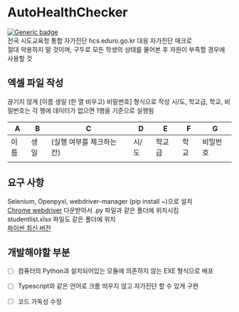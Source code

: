 # AutoHealthChecker
[![Generic badge](https://img.shields.io/badge/Language-Python3-3776AB?logo=python)](https://python.org)  
전국 시도교육청 통합 자가진단 hcs.eduro.go.kr 대응 자가진단 매크로  
절대 악용하지 말 것이며, 구두로 모든 학생의 상태를 물어본 후 자원이 부족할 경우에 사용할 것

## 엑셀 파일 작성 
끊기지 않게 [이름 생일 (한 열 비우고) 비밀번호] 형식으로 작성 
시/도, 학교급, 학교, 비밀번호는 각 행에 데이터가 없으면 1행을 기준으로 실행됨

|A|B|C|D|E|F|G|
|----|----|----|----|----|----|----|
|이름|생일|(실행 여부를 체크하는 칸)|시/도|학교급|학교|비밀번호|
||||||||

## 요구 사항
Selenium, Openpyxl, webdriver-manager (pip install ~)으로 설치  
[Chrome webdriver](https://chromedriver.chromium.org/downloads) 다운받아서 .py 파일과 같은 폴더에 위치시킴  
studentlist.xlsx 파일도 같은 폴더에 위치  
[파이썬 최신 버전](https://www.python.org/downloads/)

## 개발해야할 부분 
- [ ] 컴퓨터의 Python과 설치되어있는 모듈에 의존하지 않는 EXE 형식으로 배포
- [ ] Typescript와 같은 언어로 크롬 띄우지 않고 자가진단 할 수 있게 구현
- [ ] 코드 가독성 수정

